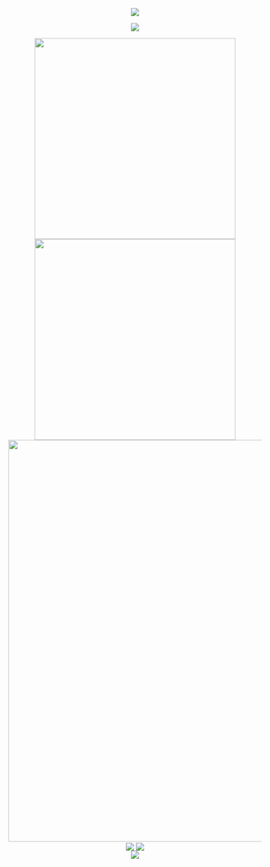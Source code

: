 <!-- https://github.com/kyechan99/capsule-render -->
<p align="center">
<img src="https://capsule-render.vercel.app/api?type=waving&color=timeGradient&height=300&&section=header&text=HI%20THERE&fontSize=90&fontAlign=50&fontAlignY=30&desc=I%20am%20ShangYi7!&descAlign=50&descSize=30&descAlignY=60&animation=twinkling" />
</p>

<!-- https://github.com/DenverCoder1/readme-typing-svg -->
<p align="center">
<img src="https://readme-typing-svg.demolab.com?font=Orbitron&size=25&pause=1000&center=true&vCenter=true&random=false&width=600&lines=Welcome+to+my+GitHub+page!;I+am+a+high+school+student!" />
</p>

<!--START_SECTION:waka-->
<!--END_SECTION:waka-->
<p align="center">
<img align="center" width="400" src="https://github-readme-stats.vercel.app/api?username=ShangYi7&theme=transparent&show_icons=true&hide_border=true&show=reviews&hide_title=true&hide=contribs" />
<img align="center" width="400" src="https://streak-stats.demolab.com?user=ShangYi7&theme=transparent&date_format=%5BY.%5Dn.j&hide_border=true" />
<br/>
<!-- https://github.com/Ashutosh00710/github-readme-activity-graph -->
<img width="800" src="https://github-readme-activity-graph.vercel.app/graph?username=ShangYi7&theme=github-compact&hide_border=true&area=true&custom_title=Contribution%20Graph" />
<br/>
<!-- https://github.com/anuraghazra/github-readme-stats -->
<img align="center" src="https://github-readme-stats.vercel.app/api/wakatime?username=ShangYi7&theme=transparent&hide_border=true&layout=compact&langs_count=22" />
<!-- https://github.com/anuraghazra/github-readme-stats -->
<img align="center" src="https://github-readme-stats.vercel.app/api/top-langs/?username=ShangYi7&theme=transparent&hide_border=true&layout=donut-vertical&langs_count=6" />
<br/>
<!-- https://github.com/tandpfun/skill-icons -->
<img align="center" src="https://skillicons.dev/icons?i=py,c,cpp,cs,java,html,css,js,ts,matlab,md,sqlite&theme=light" />
</p>

<!-- ## 🌐 Socials:

[![Discord](https://img.shields.io/badge/Discord-%237289DA.svg?logo=discord&logoColor=white)](https://discord.com/users/488001475906371586/)
[![Facebook](https://img.shields.io/badge/Facebook-%231877F2.svg?logo=Facebook&logoColor=white)](https://facebook.com/https://www.facebook.com/profile.php?id=100013554015397)
[![Instagram](https://img.shields.io/badge/Instagram-%23E4405F.svg?logo=Instagram&logoColor=white)](https://instagram.com/https://www.instagram.com/shang_yi6/)
[![Twitter](https://img.shields.io/badge/Twitter-%231DA1F2.svg?logo=Twitter&logoColor=white)](https://twitter.com/https://twitter.com/ShangYi54188)
[![Taiwan](https://img.shields.io/badge/Taiwan-Taiwan?labelColor=%23CC0000&color=%23CC0000)](https://www.taiwan.gov.tw)

# 💻 Tech Stack:

![C](https://img.shields.io/badge/c-%2300599C.svg?style=for-the-badge&logo=c&logoColor=white)
![C++](https://img.shields.io/badge/c++-%2300599C.svg?style=for-the-badge&logo=c%2B%2B&logoColor=white)
![C#](https://img.shields.io/badge/c%23-%23239120.svg?style=for-the-badge&logo=c-sharp&logoColor=white)
![Python](https://img.shields.io/badge/python-3670A0?style=for-the-badge&logo=python&logoColor=ffdd54)
![JavaScript](https://img.shields.io/badge/javascript-%23323330.svg?style=for-the-badge&logo=javascript&logoColor=%23F7DF1E)
![HTML5](https://img.shields.io/badge/html5-%23E34F26.svg?style=for-the-badge&logo=html5&logoColor=white)
![CSS3](https://img.shields.io/badge/css3-%231572B6.svg?style=for-the-badge&logo=css3&logoColor=white)
![Fivem](https://img.shields.io/badge/Fivem-Fivem?style=for-the-badge&logo=Fivem&labelColor=%23FF8000&color=%23FF8000)
![Discord bot](https://img.shields.io/badge/Discord%20Bot-Discord%20Bot?style=for-the-badge&logo=Discord&logoColor=white&labelColor=%230080FF&color=%230080FF)
![Shell Script](https://img.shields.io/badge/shell_script-%23121011.svg?style=for-the-badge&logo=gnu-bash&logoColor=white)

# 📊 GitHub Stats:

![](https://github-readme-stats.vercel.app/api?username=ShangYi7&show_icons=true&theme=vue-dark)<br/>
![](https://github-readme-streak-stats.herokuapp.com/?user=ShangYi7&theme=vue-dark&hide_border=false)<br/>
![](https://github-readme-stats.vercel.app/api/top-langs/?username=ShangYi7&theme=vue-dark&hide_border=false&include_all_commits=true&count_private=true&layout=compact)

### ✍️ Random Dev Quote

![](https://quotes-github-readme.vercel.app/api?type=horizontal&theme=dark&quote=Good+people+havea+safe+life&author=ShangYi)

---

[![](https://visitcount.itsvg.in/api?id=ShangYi7&label=Profile%20Views&color=1&icon=1&pretty=true)](https://visitcount.itsvg.in) -->

<!--produce ShangYi7--!>
